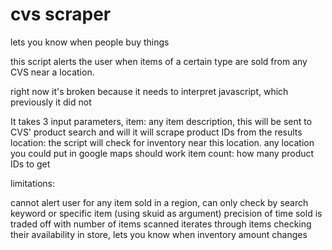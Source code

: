 # cvs scraper

lets you know when people buy things

this script alerts the user when items of a certain type are sold from any CVS near a location.

right now it's broken because it needs to interpret javascript, which previously it did not

It takes 3 input parameters, <item> <location> <item count>
	item: any item description, this will be sent to CVS' product search and will it will scrape <item count> product IDs from the results
	location: the script will check for inventory near this location. any location you could put in google maps should work
	item count: how many product IDs to get

limitations:

cannot alert user for any item sold in a region, can only check by search keyword or specific item (using skuid as <item> argument)
precision of time sold is traded off with number of items scanned
iterates through items checking their availability in store, lets you know when inventory amount changes

